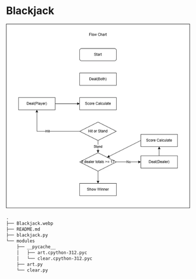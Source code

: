 # Blackjack

![alt text](Blackjack.webp)

```shell
.
├── Blackjack.webp
├── README.md
├── blackjack.py
└── modules
    ├── __pycache__
    │   ├── art.cpython-312.pyc
    │   └── clear.cpython-312.pyc
    ├── art.py
    └── clear.py
```
